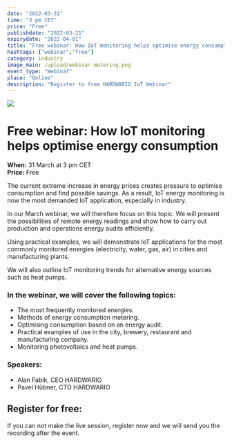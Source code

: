 ```yaml
---
date: "2022-03-31"
time: "3 pm CET"
price: "Free"
publishdate: "2022-03-21"
expirydate: "2022-04-01"
title: "Free webinar: How IoT monitoring helps optimise energy consumption"
hashtags: ["webinar","free"]
category: industry
image_main: /upload/webinar-metering.png
event_type: "Webinář"
place: "Online"
description: "Register to free HARDWARIO IoT Webinar"
---
```


<div class = "row">
<div class = "col pr-30 font-17 font-lnh30">
<img class = "w-100" src = "/upload/webinar-metering.png"/>
 <h1 class="font-weight-black font-36 font-md-46 pb-20 pb-md-30 font-md-lnh48 d-none" style = "">Free webinar: How IoT monitoring helps optimise energy consumption</h1>

<p class = "pt-15 pb-15">
<strong>When:</strong> 31 March at 3 pm CET<br/>
<strong>Price:</strong> Free</p>


<p class = "pb-15">The current extreme increase in energy prices creates pressure to optimise consumption and find possible savings. As a result, IoT energy monitoring is now the most demanded IoT application, especially in industry.</p>

<p class = "pb-25">In our March webinar, we will therefore focus on this topic. We will present the possibilities of remote energy readings and show how to carry out production and operations energy audits efficiently.</p>

<p class = "pb-25">Using practical examples, we will demonstrate IoT applications for the most commonly monitored energies (electricity, water, gas, air) in cities and manufacturing plants.</p>

<p class = "pb-25">We will also outline IoT monitoring trends for alternative energy sources such as heat pumps.</p>


<h3 class = "font-weight-bold font-20 pb-10">In the webinar, we will cover the following topics:</h3>
<ul class = "pb-15">
<li class = "pb-0">The most frequently monitored energies.</li>
<li class = "pb-0">Methods of energy consumption metering.</li>
<li class = "pb-0">Optimising consumption based on an energy audit.</li>
<li class = "pb-0">Practical examples of use in the city, brewery, restaurant and manufacturing company.</li>
<li class = "pb-0">Monitoring photovoltaics and heat pumps.</li>
</ul>

<h3 class = "font-weight-bold font-20 pb-10">Speakers:</h3>
<ul class = "pb-15">
<li class = "pb-0">Alan Fabik, CEO HARDWARIO</li>
<li class = "pb-0">Pavel Hübner, CTO HARDWARIO</li>
</ul>

</div>
<div class = "col-12 col-md-5">
<div class = "px-10 py-20 mb-20 shadow">
<h2 class = "font-weight-black font-24 font-md-24 mb-20">Register for free:</h2>
<script charset="utf-8" type="text/javascript" src="//js.hsforms.net/forms/shell.js"></script>
<script>
jQuery(window).scroll(function() {
if (!jQuery('.hbspt-form').length) {
hbspt.forms.create({
    portalId: "5453210",
    formId: "11c24d08-ff1d-406d-877d-7c0c27d4e0ec"
});
}
});
</script>
<p class = "font-14 font-lnh16">If you can not make the live session, register now and we will send you the recording after the event.</p>
</div>
</div>
</div>
